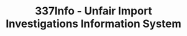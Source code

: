 ---
layout: default
bigquery: https://console.cloud.google.com/bigquery?p=patents-public-data&d=usitc_investigations&page=dataset&project=sheets-management-319211
citation: US International Trade Commission 337Info Unfair Import Investigations Information
  System
contributors: US International Trade Comission
cost: None
description: US International Trade Commission 337Info Unfair Import Investigations
  Information System contains data on investigations done under Section 337. Section
  337 declares the infringement of certain statutory intellectual property rights
  and other forms of unfair competition in import trade to be unlawful practices.
  Most Section 337 investigations involve allegations of patent or registered trademark
  infringement.
documentation: FAQ and tutorial available on the site
last_edit: 04/10/2022, 13:33:46
location: https://pubapps2.usitc.gov/337external/
maintained_by: US International Trade Comission
schema_fields:
- aljAssigned
- scheduledStartDateEvidHear
- finalDetViolation
- investigationTermDate
- gcAttorney
- investigationNo
- invUnfairAct
- copyrightNumbers
- trademarkNumbers
- complainant
- teoIdDueDate
- lastUpdated
- ouiiAttorney
- cafcAppeals
- dateComplaintFiled
- startDateMarkmanHearing
- currentStatus
- dateCreated
- actualStartDateEvidHear
- actualEndDateEvidHear
- patentNumbers
- teoProceedingInvolved
- publication_number
- patentNumber
- teoIdIssueDate
- issueDateOtherNonFinal
- htsNumbers
- investigationType
- endDateMarkmanHearing
- dateOfPublicationFrNotice
- title
- finalDetNoViolation
- ouiiParticipation
- finalIdOnViolationIssue
- markmanHearing
- currentActiveALJ
- internalRemand
- teoReliefGranted
- respondent
- scheduledEndDateEvidHear
- docketNo
- finalIdOnViolationDue
- targetDate
- id
shortname: unfair_import_investigations
tags:
- import
- legal
- trade
timeframe: 2008-2021 (prior to 2008 downloadable as a JSON file)
title: 337Info - Unfair Import Investigations Information System
uuid: 2721f5ec-e599-4890-9265-9706719fc71e
---